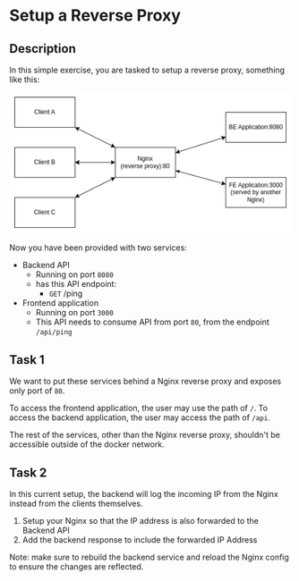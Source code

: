 # Setup a Reverse Proxy

## Description

In this simple exercise, you are tasked to setup a reverse proxy, something like this:

![Image of the Reverse Proxy Setup](./images/reverse-proxy.png)

Now you have been provided with two services:
- Backend API
    - Running on port `8080`
    - has this API endpoint:
        - `GET` /ping
- Frontend application
    - Running on port `3000`
    - This API needs to consume API from port `80`, from the endpoint `/api/ping`

## Task 1

We want to put these services behind a Nginx reverse proxy and exposes only port of `80`.

To access the frontend application, the user may use the path of `/`.
To access the backend application, the user may access the path of `/api`.

The rest of the services, other than the Nginx reverse proxy, shouldn't be accessible outside of the docker network.

## Task 2

In this current setup, the backend will log the incoming IP from the Nginx instead from the clients themselves. 
1. Setup your Nginx so that the IP address is also forwarded to the Backend API
1. Add the backend response to include the forwarded IP Address

Note: make sure to rebuild the backend service and reload the Nginx config to ensure the changes are reflected.
